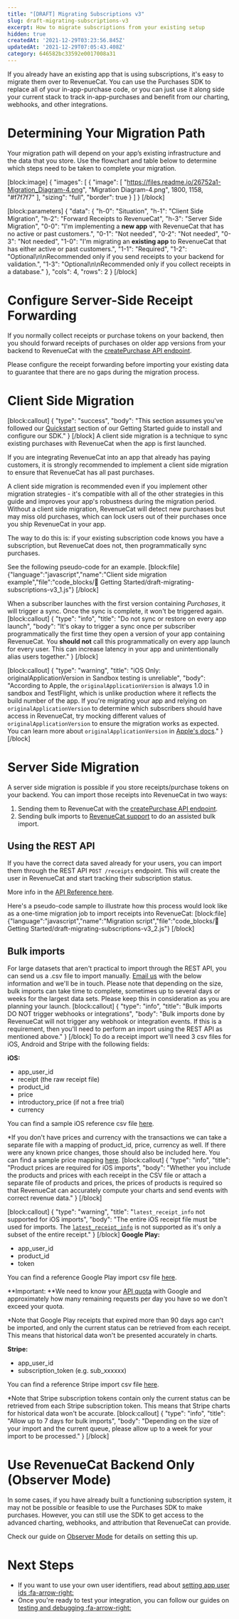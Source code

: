```yaml
---
title: "[DRAFT] Migrating Subscriptions v3"
slug: draft-migrating-subscriptions-v3
excerpt: How to migrate subscriptions from your existing setup
hidden: true
createdAt: '2021-12-29T03:23:56.845Z'
updatedAt: '2021-12-29T07:05:43.408Z'
category: 646582bc33592e0017008a31
---
```

If you already have an existing app that is using subscriptions, it's easy to migrate them over to RevenueCat. You can use the Purchases SDK to replace all of your in-app-purchase code, or you can just use it along side your current stack to track in-app-purchases and benefit from our charting, webhooks, and other integrations.

# Determining Your Migration Path

Your migration path will depend on your app’s existing infrastructure and the data that you store. Use the flowchart and table below to determine which steps need to be taken to complete your migration.

[block:image]
{
  "images": [
    {
      "image": [
        "https://files.readme.io/26752a1-Migration_Diagram-4.png",
        "Migration Diagram-4.png",
        1800,
        1158,
        "#f7f7f7"
      ],
      "sizing": "full",
      "border": true
    }
  ]
}
[/block]

[block:parameters]
{
  "data": {
    "h-0": "Situation",
    "h-1": "Client Side Migration",
    "h-2": "Forward Receipts to RevenueCat",
    "h-3": "Server Side Migration",
    "0-0": "I'm implementing a **new app** with RevenueCat that has no active or past customers.",
    "0-1": "Not needed",
    "0-2": "Not needed",
    "0-3": "Not needed",
    "1-0": "I'm migrating an **existing app** to RevenueCat that has either active or past customers.",
    "1-1": "Required",
    "1-2": "Optional\n\nRecommended only if you send receipts to your backend for validation.",
    "1-3": "Optional\n\nRecommended only if you collect receipts in a database."
  },
  "cols": 4,
  "rows": 2
}
[/block]
# Configure Server-Side Receipt Forwarding

If you normally collect receipts or purchase tokens on your backend, then you should forward receipts of purchases on older app versions from your backend to RevenueCat with the [createPurchase API endpoint](https://docs.revenuecat.com/reference#receipts). 

Please configure the receipt forwarding before importing your existing data to guarantee that there are no gaps during the migration process.

# Client Side Migration
[block:callout]
{
  "type": "success",
  "body": "This section assumes you've followed our [Quickstart](doc:getting-started-1) section of our Getting Started guide to install and configure our SDK."
}
[/block]
A client side migration is a technique to sync existing purchases with RevenueCat when the app is first launched.

If you are integrating RevenueCat into an app that already has paying customers, it is strongly recommended to implement a client side migration to ensure that RevenueCat has all past purchases.

A client side migration is recommended even if you implement other migration strategies - it's compatible with all of the other strategies in this guide and improves your app's robustness during the migration period. Without a client side migration, RevenueCat will detect new purchases but may miss old purchases, which can lock users out of their purchases once you ship RevenueCat in your app.

The way to do this is: if your existing subscription code knows you have a subscription, but RevenueCat does not, then programmatically sync purchases. 

See the following pseudo-code for an example.
[block:file]
{"language":"javascript","name":"Client side migration example","file":"code_blocks/🚀 Getting Started/draft-migrating-subscriptions-v3_1.js"}
[/block]

When a subscriber launches with the first version containing *Purchases*, it will trigger a sync. Once the sync is complete, it won't be triggered again.
[block:callout]
{
  "type": "info",
  "title": "Do not sync or restore on every app launch",
  "body": "It's okay to trigger a sync once per subscriber programmatically the first time they open a version of your app containing RevenueCat. You **should not** call this programmatically on every app launch for every user. This can increase latency in your app and unintentionally alias users together."
}
[/block]

[block:callout]
{
  "type": "warning",
  "title": "iOS Only: originalApplicationVersion in Sandbox testing is unreliable",
  "body": "According to Apple, the `originalApplicationVersion` is always 1.0 in sandbox and TestFlight, which is unlike production where it reflects the build number of the app. If you're migrating your app and relying on `originalApplicationVersion` to determine which subscribers should have access in RevenueCat, try mocking different values of `originalApplicationVersion` to ensure the migration works as expected. You can learn more about `originalApplicationVersion` in [Apple's docs](https://developer.apple.com/library/archive/releasenotes/General/ValidateAppStoreReceipt/Chapters/ReceiptFields.html)."
}
[/block]
# Server Side Migration

A server side migration is possible if you store receipts/purchase tokens on your backend. You can import those receipts into RevenueCat in two ways:

1. Sending them to RevenueCat with the [createPurchase API endpoint](https://docs.revenuecat.com/reference#receipts).
2. Sending bulk imports to [RevenueCat support](mailto:support@revenuecat.com) to do an assisted bulk import.

## Using the REST API

If you have the correct data saved already for your users, you can import them through the REST API `POST /receipts` endpoint. This will create the user in RevenueCat and start tracking their subscription status.

More info in the [API Reference here](https://docs.revenuecat.com/reference#receipts).

Here's a pseudo-code sample to illustrate how this process would look like as a one-time migration job to import receipts into RevenueCat:
[block:file]
{"language":"javascript","name":"Migration script","file":"code_blocks/🚀 Getting Started/draft-migrating-subscriptions-v3_2.js"}
[/block]

## Bulk imports

For large datasets that aren't practical to import through the REST API, you can send us a .csv file to import manually. [Email us](mailto:support@revenuecat.com) with the below information and we'll be in touch. Please note that depending on the size, bulk imports can take time to complete, sometimes up to several days or weeks for the largest data sets. Please keep this in consideration as you are planning your launch.
[block:callout]
{
  "type": "info",
  "title": "Bulk imports DO NOT trigger webhooks or integrations",
  "body": "Bulk imports done by RevenueCat will not trigger any webhook or integration events. If this is a requirement, then you'll need to perform an import using the REST API as mentioned above."
}
[/block]
To do a receipt import we'll need 3 csv files for iOS, Android and Stripe with the following fields:

**iOS:**
  * app_user_id
  * receipt (the raw receipt file)
  * product_id
  * price
  * introductory_price (if not a free trial)
  * currency

You can find a sample iOS reference csv file [here](https://github.com/RevenueCat-Samples/import-csv-samples/blob/main/ios_receipt_import_sample.csv).

*If you don't have prices and currency with the transactions we can take a separate file with a mapping of product_id, price, currency as well. If there were any known price changes, those should also be included here. You can find a sample price mapping [here](https://github.com/RevenueCat-Samples/import-csv-samples/blob/main/ios_product_price_map_sample.csv).
[block:callout]
{
  "type": "info",
  "title": "Product prices are required for iOS imports",
  "body": "Whether you include the products and prices with each receipt in the CSV file or attach a separate file of products and prices, the prices of products is required so that RevenueCat can accurately compute your charts and send events with correct revenue data."
}
[/block]

[block:callout]
{
  "type": "warning",
  "title": "`latest_receipt_info` not supported for iOS imports",
  "body": "The entire iOS receipt file must be used for imports. The [`latest_receipt_info`](https://developer.apple.com/documentation/appstorereceipts/responsebody/latest_receipt_info) is not supported as it's only a subset of the entire receipt."
}
[/block]
**Google Play:**
  * app_user_id
  * product_id
  * token

You can find a reference Google Play import csv file [here](https://github.com/RevenueCat-Samples/import-csv-samples/blob/main/android_receipt_import_sample.csv).

**Important: **We need to know your [API quota](https://developers.google.com/android-publisher/quotas) with Google and approximately how many remaining requests per day you have so we don't exceed your quota.

*Note that Google Play receipts that expired more than 90 days ago can't be imported, and only the current status can be retrieved from each receipt. This means that historical data won't be presented accurately in charts.

**Stripe:**
 * app_user_id
 * subscription_token (e.g. sub_xxxxxx)

You can find a reference Stripe import csv file [here](https://github.com/RevenueCat-Samples/import-csv-samples/blob/main/stripe_receipt_import_sample.csv).

*Note that Stripe subscription tokens contain only the current status can be retrieved from each Stripe subscription token. This means that Stripe charts for historical data won't be accurate.
[block:callout]
{
  "type": "info",
  "title": "Allow up to 7 days for bulk imports",
  "body": "Depending on the size of your import and the current queue, please allow up to a week for your import to be processed."
}
[/block]
# Use RevenueCat Backend Only (Observer Mode)

In some cases, if you have already built a functioning subscription system, it may not be possible or feasible to use the Purchases SDK to make purchases. However, you can still use the SDK to get access to the advanced charting, webhooks, and attribution that RevenueCat can provide.

Check our guide on [Observer Mode](doc:observer-mode) for details on setting this up.

# Next Steps

* If you want to use your own user identifiers, read about [setting app user ids :fa-arrow-right:](doc:user-ids)
* Once you're ready to test your integration, you can follow our guides on [testing and debugging :fa-arrow-right:](doc:debugging)